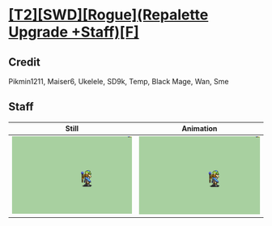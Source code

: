 # [\[T2\]\[SWD\]\[Rogue\]\(Repalette Upgrade +Staff\)\[F\]](../)

## Credit

Pikmin1211, Maiser6, Ukelele, SD9k, Temp, Black Mage, Wan, Sme
	
## Staff

| Still | Animation |
| :---: | :-------: |
| ![Staff still](./Staff_000.png) | ![Staff animation](./Staff.gif) |
